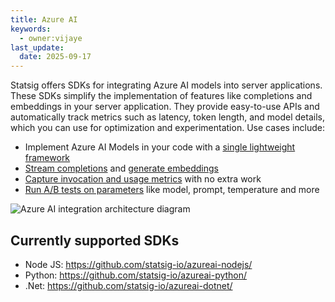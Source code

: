 ```yaml
---
title: Azure AI
keywords:
  - owner:vijaye
last_update:
  date: 2025-09-17
---
```


Statsig offers SDKs for integrating Azure AI models into server applications. These SDKs simplify the implementation of features like completions and embeddings in your server application. They provide easy-to-use APIs and automatically track metrics such as latency, token length, and model details, which you can use for optimization and experimentation. Use cases include:
* Implement Azure AI Models in your code with a [single lightweight framework](/azureai/model-client)
* [Stream completions](/azureai/completions) and [generate embeddings](/azureai/embeddings)
* [Capture invocation and usage metrics](/azureai/capturing-metrics/) with no extra work
* [Run A/B tests on parameters](/azureai/running-experiments) like model, prompt, temperature and more

![Azure AI integration architecture diagram](https://github.com/user-attachments/assets/b23c79c3-8501-4390-a3f3-3496970eb272)

## Currently supported SDKs

* Node JS: https://github.com/statsig-io/azureai-nodejs/
* Python: https://github.com/statsig-io/azureai-python/
* .Net: https://github.com/statsig-io/azureai-dotnet/
